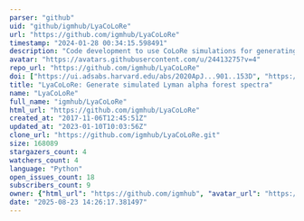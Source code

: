 ```yaml
---
parser: "github"
uid: "github/igmhub/LyaCoLoRe"
url: "https://github.com/igmhub/LyaCoLoRe"
timestamp: "2024-01-28 00:34:15.598491"
description: "Code development to use CoLoRe simulations for generating simulated Lyman alpha forest spectra"
avatar: "https://avatars.githubusercontent.com/u/24413275?v=4"
repo_url: "https://github.com/igmhub/LyaCoLoRe"
doi: ["https://ui.adsabs.harvard.edu/abs/2020ApJ...901..153D", "https://ui.adsabs.harvard.edu/abs/2020JCAP...03..068F", "https://ui.adsabs.harvard.edu/abs/2023ascl.soft12005F/abstract"]
title: "LyaCoLoRe: Generate simulated Lyman alpha forest spectra"
name: "LyaCoLoRe"
full_name: "igmhub/LyaCoLoRe"
html_url: "https://github.com/igmhub/LyaCoLoRe"
created_at: "2017-11-06T12:45:51Z"
updated_at: "2023-01-10T10:03:56Z"
clone_url: "https://github.com/igmhub/LyaCoLoRe.git"
size: 168089
stargazers_count: 4
watchers_count: 4
language: "Python"
open_issues_count: 18
subscribers_count: 9
owner: {"html_url": "https://github.com/igmhub", "avatar_url": "https://avatars.githubusercontent.com/u/24413275?v=4", "login": "igmhub", "type": "Organization"}
date: "2025-08-23 14:26:17.381497"
---
```

